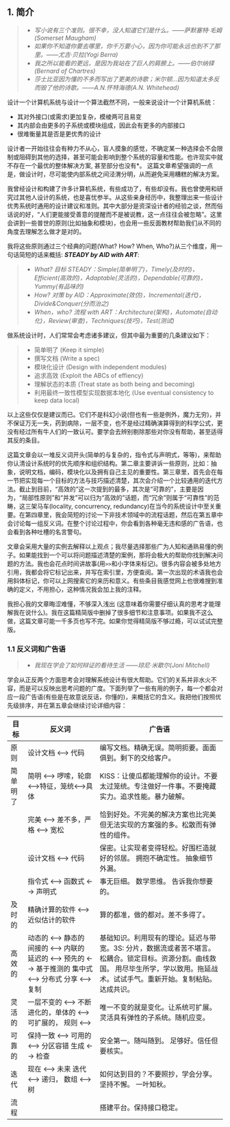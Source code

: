 ## 1. 简介  

> 
> - *写小说有三个准则。很不幸，没人知道它们是什么。——萨默塞特·毛姆(Somerset Maugham)*  
> - *如果你不知道你要去哪里，你千万要小心，因为你可能永远也到不了那里。——尤吉·贝拉(Yogi Berra)*  
> - *我之所以能看的更远，是因为我站在了巨人的肩膀上。——伯尔纳铎(Bernard of Chartres)*  
> - *莎士比亚因为懂的不多而写出了更美的诗歌；米尔顿...因为知道太多反而毁了他的诗歌。——A.N.怀特海德(A.N. Whitehead)*    
>  

设计一个计算机系统与设计一个算法截然不同，一般来说设计一个计算机系统： 
- 其对外接口(或需求)更加复杂，模棱两可且易变  
- 其内部会由更多的子系统或模块组成，因此会有更多的内部接口  
- 很难衡量其是否是更优秀的设计  

设计者一开始往往会有种力不从心，盲人摸象的感觉，不确定某一种选择会不会限制或阻碍到其他的选择，甚至可能会影响到整个系统的容量和性能。也许现实中就不存在一个最优的整体解决方案, 甚至部分也没有*。 这篇文章希望强调的一点是，做设计时，尽可能使内部系统之间泾渭分明，从而避免采用糟糕的解决方案。 

我曾经设计和构建了许多计算机系统，有些成功了，有些却没有。我也曾使用和研究过其他人设计的系统，也是喜忧参半。从这些亲身经历中，我整理出来一些设计优秀系统时通用的设计建议和准则。其中大部分是资深设计者的经验之谈，然而俗话说的好，“人们更能接受善意的提醒而不是被说教，这一点往往会被忽略”。这里会讲到一些普世的原则(比如抽象和模块)，也会用一些反面教材帮助我们从不同的角度去理解怎么做才是对的。

我将这些原则通过三个经典的问题(What? How? When, Who?)从三个维度，用一句话简短的话来概括: __*STEADY by AID with ART*__:
> 
> - *What? 目标 STEADY：Simple(简单明了)，Timely(及时的)，Efficient(高效的)，Adaptable(灵活的)，Dependable(可靠的)，Yummy(有品味的)*  
> - *How? 对策 by AID：Approximate(效仿)，Incremental(迭代)，Divide&Conquer(分而治之)*  
> - *When，who? 流程 with ART：Architecture(架构)，Automate(自动化)，Review(审查)，Techniques(技巧)，Test(测试)*     
>  

做系统设计时，人们常常会考虑诸多建议，但其中最为重要的几条建议如下：
> - 简单明了 (Keep it simple)
> - 撰写文档 (Write a spec)
> - 模块化设计 (Design with independent modules)
> - 追求高效 (Exploit the ABCs of effiency)
> - 理解状态的本质 (Treat state as both being and becoming)
> - 利用最终一致性模型实现数据本地化 (Use eventual consistency to keep data local)

以上这些仅仅是建议而已。它们不是科幻小说(但也有一些是例外，魔力无穷)，并不保证万无一失，药到病除，一层不变，也不是经过精确演算得到的科学公式，更没有经过所有牛人们的一致认可。要学会去辨别剔除那些对你没有帮助，甚至适得其反的条目。

这篇文章会以一堆反义词开头(简单的与复杂的，指令式与声明式，等等)，来帮助你认清设计系统时的优先顺序和组织结构。第二章主要讲诉一些原则，比如：抽象，说明文档，编码，模块化以及拥有自己主见的重要性。第三章里，首先会在每一节把实现每一个目标的方法与技巧描述清楚，其次会介绍一个比较通用的迭代方法。截止到目前，“高效的”这一次提到的最多，其次是“可靠的”，主要是因为，“局部性原则”和“并发”可以归为“高效的”话题，而“冗余”则属于“可靠性”的范畴，这三架马车(locality, concurrency, redundancy)在当今的系统设计中至关重要。在第四章里，我会简短的讨论一下非技术领域中的流程话题，然后在第五章中会讨论每一组反义词。在整个讨论过程中，你会看到各种毫无违和感的广告语，也会看到各种吐槽的名言警句。

文章会采用大量的实例去解释以上观点；我尽量选择那些广为人知和通熟易懂的例子。如果能找到一个可以将问题描述清楚的案例，那将会极大的帮助你找到解决问题的方法。我也会花点时间讲故事(用`>>`和小字体来标记)。很多内容会被多处地方引用，我都会将它标记出来，并写在索引里，方便查阅。第一次出现的术语我也会用斜体标记，你可以上网搜索它的来历和意义。有些条目我感觉网上也很难搜到准确的定义，不用担心，这种情况我会加上我的注释。

我担心我的文章晦涩难懂，不够深入浅出 (这意味着你需要仔细认真的思考才能理解我在说什么)。我在这篇精简版中删掉了很多细节和注意事项。如果我不这么做，这篇文章可能一千多页也写不完。如果你觉得精简版不够过瘾，可以试试完整版。

### 1.1 反义词和广告语
>  
> - *我现在学会了如何辩证的看待生活 ——琼尼·米歇尔(Joni Mitchell)*  
>  

学会从正反两个方面思考会对理解系统设计有很大帮助。它们的关系并非水火不容，而是可以反映出思考问题的广度。下面列举了一些有用的例子，每一个都会对应一段广告语(有些是在故意说反话，你懂的)，来概括它的含义。我把他们按照优先级排序，并在第五章会继续讨论详细内容： 

| 目标 | 反义词 | 广告语 |
| --- | --- | --- |
| 原则 | 设计文档 <--> 代码| 编写文档。精确无误。简明扼要。面面俱到。剩下的交给客户。 | 
| 简单明了 | 简明 <--> 啰嗦，轮廓<-->特征，笼统<-->具体| KISS：让傻瓜都能理解你的设计。不要太过笼统。专注做好一件事。不要掩藏实力。追求性能。暴力破解。 | 
|  | 完美 <--> 差不多，严格 <--> 宽松| 恰到好处。不完美的解决方案也比完美但无法实现的方案强的多。松散而有弹性的组件。 |
|  | 设计文档 <--> 代码| 保密。让实现者变得轻松。好围栏造就好的邻居。 拥抱不确定性。 抽象细节外漏。|
|  | 指令式 <--> 函数式 <--> 声明式| 事无巨细。 数学思维。 告诉我你想要的。 |
| 及时的 | 精确计算的软件 <--> 近似估计的软件 | 算的都准，做的都对。差不多得了。 | 
| 高效的 | 动态的 <--> 静态的 间接的 <--> 内联的 延迟的 <--> 预先的 <--> 基于推测的 集中式 <--> 分布式 分享 <--> 复制 | 基础知识。利用现有的理论。延迟与带宽。3S: 分片，数据流或者苦不堪言。松耦合。锁定目标。资源分割。曲线救国。 用尽毕生所学，学以致用。拖延战术。试试手气。重新开始。复制粘贴。达成共识。 | 
| 灵活的 | 一层不变的 <--> 不断进化的，单体的 <--> 可扩展的， 规则 <-->  | 唯一不变的就是变化。让系统可扩展。灵活具有弹性的子系统。随机应变。 | 
| 可靠的 | 保持一致 <--> 可用的 <--> 分区容错 生成 <--> 检查 | 安全第一。随叫随到。 足够好。信任但要核实。| 
| 迭代 | 现在 <--> 未来 迭代 <--> 递归， 数组 <--> 树 | 如何达到目的？不要照抄，学会分享。坚持不懈。 一叶知秋。| 
| 流程 |  | 搭建平台。保持接口稳定。 | 